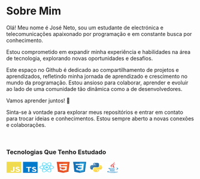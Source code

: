 # Sobre Mim

Olá! Meu nome é José Neto, sou um estudante de electrónica e telecomunicações apaixonado por programação e em constante busca por conhecimento.

Estou comprometido em expandir minha experiência e habilidades na área de tecnologia, explorando novas oportunidades e desafios. 

Este espaço no Github é dedicado ao compartilhamento de projetos e aprendizados, refletindo minha jornada de aprendizado e crescimento no mundo da programação. Estou ansioso para colaborar, aprender e evoluir ao lado de uma comunidade tão dinâmica como a de desenvolvedores.

Vamos aprender juntos! 🚀

Sinta-se à vontade para explorar meus repositórios e entrar em contato para trocar ideias e conhecimentos. Estou sempre aberto a novas conexões e colaborações.

<div style="display: inline_block"><br>
   <h3>Tecnologias Que Tenho Estudado</h3>
  <img align="center" alt="Rafa-Js" height="30" width="40" src="https://raw.githubusercontent.com/devicons/devicon/master/icons/javascript/javascript-plain.svg">
  <img align="center" alt="Rafa-Ts" height="30" width="40" src="https://raw.githubusercontent.com/devicons/devicon/master/icons/typescript/typescript-plain.svg">
  <img align="center" alt="Rafa-React" height="30" width="40" src="https://raw.githubusercontent.com/devicons/devicon/master/icons/react/react-original.svg">
  <img align="center" alt="Rafa-HTML" height="30" width="40" src="https://raw.githubusercontent.com/devicons/devicon/master/icons/html5/html5-original.svg">
  <img align="center" alt="Rafa-CSS" height="30" width="40" src="https://raw.githubusercontent.com/devicons/devicon/master/icons/css3/css3-original.svg">
  <img align="center" alt="Rafa-Python" height="30" width="40" src="https://raw.githubusercontent.com/devicons/devicon/master/icons/python/python-original.svg">
  <img align="center" alt="Neto-Java" height="30" width="40" src="https://raw.githubusercontent.com/devicons/devicon/master/icons/java/java-original.svg">
</div>
  
  ##
 
<div>   
</div>
